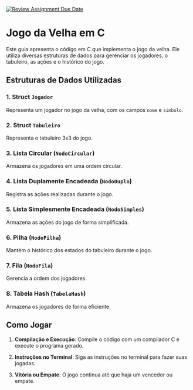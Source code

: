 [![Review Assignment Due Date](https://classroom.github.com/assets/deadline-readme-button-24ddc0f5d75046c5622901739e7c5dd533143b0c8e959d652212380cedb1ea36.svg)](https://classroom.github.com/a/Q4JKIyo6)

# Jogo da Velha em C

Este guia apresenta o código em C que implementa o jogo da velha. Ele utiliza diversas estruturas de dados para gerenciar os jogadores, o tabuleiro, as ações e o histórico do jogo.

## Estruturas de Dados Utilizadas

### 1. Struct `Jogador`

Representa um jogador no jogo da velha, com os campos `nome` e `simbolo`.

### 2. Struct `Tabuleiro`

Representa o tabuleiro 3x3 do jogo.

### 3. Lista Circular (`NodoCircular`)

Armazena os jogadores em uma ordem circular.

### 4. Lista Duplamente Encadeada (`NodoDuplo`)

Registra as ações realizadas durante o jogo.

### 5. Lista Simplesmente Encadeada (`NodoSimples`)

Armazena as ações do jogo de forma simplificada.

### 6. Pilha (`NodoPilha`)

Mantém o histórico dos estados do tabuleiro durante o jogo.

### 7. Fila (`NodoFila`)

Gerencia a ordem dos jogadores.

### 8. Tabela Hash (`TabelaHash`)

Armazena os jogadores de forma eficiente.

## Como Jogar

1. **Compilação e Execução**: Compile o código com um compilador C e execute o programa gerado.

2. **Instruções no Terminal**: Siga as instruções no terminal para fazer suas jogadas.

3. **Vitória ou Empate**: O jogo continua até que haja um vencedor ou empate.

